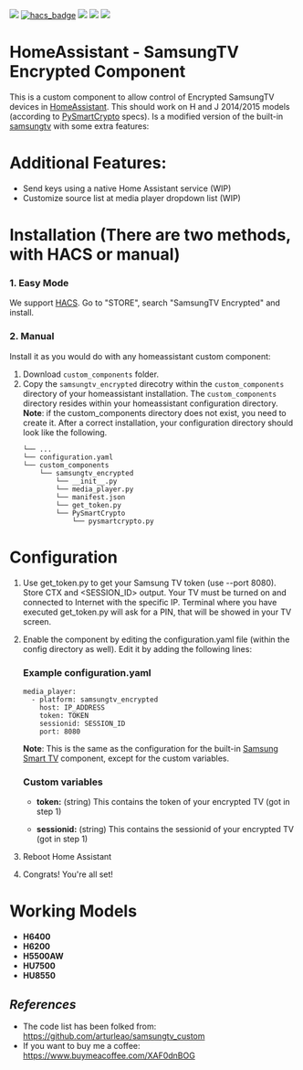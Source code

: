 [![](https://img.shields.io/github/release/sermayoral/ha-samsungtv-encrypted/all.svg?style=for-the-badge)](https://github.com/sermayoral/ha-samsungtv-encrypted/releases)
[![hacs_badge](https://img.shields.io/badge/HACS-Default-orange.svg?style=for-the-badge)](https://github.com/custom-components/hacs)
[![](https://img.shields.io/github/license/sermayoral/ha-samsungtv-encrypted?style=for-the-badge)](LICENSE)
[![](https://img.shields.io/badge/MAINTAINER-%40sermayoral-red?style=for-the-badge)](https://github.com/sermayoral)
[![](https://img.shields.io/badge/COMMUNITY-FORUM-success?style=for-the-badge)](https://community.home-assistant.io)

# HomeAssistant - SamsungTV Encrypted Component

This is a custom component to allow control of Encrypted SamsungTV devices in [HomeAssistant](https://home-assistant.io). 
This should work on H and J 2014/2015 models (according to [PySmartCrypto](https://github.com/eclair4151/SmartCrypto) specs).
Is a modified version of the built-in [samsungtv](https://www.home-assistant.io/integrations/samsungtv/) with some extra features:

# Additional Features:

* Send keys using a native Home Assistant service (WIP)
* Customize source list at media player dropdown list (WIP)

# Installation (There are two methods, with HACS or manual)

### 1. Easy Mode

We support [HACS](https://hacs.netlify.com/). Go to "STORE", search "SamsungTV Encrypted" and install.

### 2. Manual

Install it as you would do with any homeassistant custom component:

1. Download `custom_components` folder.
2. Copy the `samsungtv_encrypted` direcotry within the `custom_components` directory of your homeassistant installation. 
The `custom_components` directory resides within your homeassistant configuration directory.
**Note**: if the custom_components directory does not exist, you need to create it.
After a correct installation, your configuration directory should look like the following.
    ```
    └── ...
    └── configuration.yaml
    └── custom_components
        └── samsungtv_encrypted
            └── __init__.py
            └── media_player.py
            └── manifest.json
            └── get_token.py
            └── PySmartCrypto
                └── pysmartcrypto.py
    ```

# Configuration

1. Use get_token.py to get your Samsung TV token (use --port 8080). Store CTX <TOKEN> and <SESSION_ID> output. Your TV must be turned on and connected to Internet with the specific IP. Terminal where you have executed get_token.py will ask for a PIN, that will be showed in your TV screen.
2. Enable the component by editing the configuration.yaml file (within the config directory as well).
Edit it by adding the following lines:
    ### Example configuration.yaml
    ```
    media_player:
      - platform: samsungtv_encrypted
        host: IP_ADDRESS
        token: TOKEN
        sessionid: SESSION_ID
        port: 8080
    ```
    **Note**: This is the same as the configuration for the built-in [Samsung Smart TV](https://www.home-assistant.io/integrations/samsungtv/) component, except for the custom variables.

    ### Custom variables

    - **token:** (string) This contains the token of your encrypted TV (got in step 1)<br>

    - **sessionid:** (string) This contains the sessionid of your encrypted TV (got in step 1)<br>
    
2. Reboot Home Assistant
3. Congrats! You're all set!

# Working Models

- **H6400**
- **H6200**
- **H5500AW**
- **HU7500**
- **HU8550**

***References***
----------------

- The code list has been folked from: https://github.com/arturleao/samsungtv_custom<br>
- If you want to buy me a coffee: https://www.buymeacoffee.com/XAF0dnBOG

